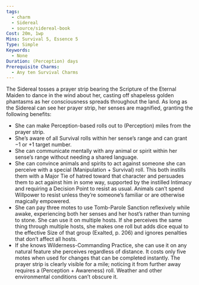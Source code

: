 ```yaml
---
tags:
  - charm
  - Sidereal
  - source/sidereal-book
Cost: 20m, 1wp
Mins: Survival 5, Essence 5
Type: Simple
Keywords:
  - None
Duration: (Perception) days
Prerequisite Charms:
  - Any ten Survival Charms
---
```

The Sidereal tosses a prayer strip bearing the Scripture of the Eternal Maiden to dance in the wind about her, casting off shapeless golden phantasms as her consciousness spreads throughout the land. As long as the Sidereal can see her prayer strip, her senses are magnified, granting the following benefits: 
-  She can make Perception-based rolls out to (Perception) miles from the prayer strip. 
-  She’s aware of all Survival rolls within her sense’s range and can grant −1 or +1 target number. 
-  She can communicate mentally with any animal or spirit within her sense’s range without needing a shared language. 
-  She can convince animals and spirits to act against someone she can perceive with a special (Manipulation + Survival) roll. This both instills them with a Major Tie of hatred toward that character and persuades them to act against him in some way, supported by the instilled Intimacy and requiring a Decision Point to resist as usual. Animals can’t spend Willpower to resist unless they’re someone’s familiar or are otherwise magically empowered. 
-  She can pay three motes to use Tomb-Parole Sanction reflexively while awake, experiencing both her senses and her host’s rather than turning to stone. She can use it on multiple hosts. If she perceives the same thing through multiple hosts, she makes one roll but adds dice equal to the effective Size of that group (Exalted, p. 206) and ignores penalties that don’t affect all hosts. 
-  If she knows Wilderness-Commanding Practice, she can use it on any natural feature she perceives regardless of distance. It costs only five motes when used for changes that can be completed instantly. The prayer strip is clearly visible for a mile; noticing it from further away requires a (Perception + Awareness) roll. Weather and other environmental conditions can’t obscure it. 
